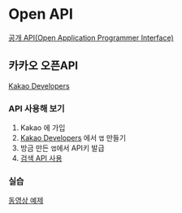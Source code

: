 # Open API

[공개 API(Open Application Programmer Interface)](http://ko.wikipedia.org/wiki/%EA%B3%B5%EA%B0%9C_API)


## 카카오 오픈API

[Kakao Developers](https://developers.kakao.com/)

### API 사용해 보기

1. Kakao 에 가입
1. [Kakao Developers](https://developers.daum.net/) 에서 `앱` 만들기
1. 방금 만든 `앱`에서 API키 발급 
1. [검색  API 사용](https://developers.kakao.com/docs/restapi/search)


### 실습

[동영상 예제](https://www.youtube.com/watch?v=LQ9xq6yr5gQ&feature=youtu.be)